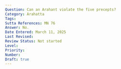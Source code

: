 ```yaml
---
Question: Can an Arahant violate the five precepts?
Category: Arahatta
Tags:
Sutta References: MN 76
Answer: No.
Date Entered: March 11, 2025
Last Revised:
Review Status: Not started
Level: 
Priority: 
Number: 
Draft: true
---
```

